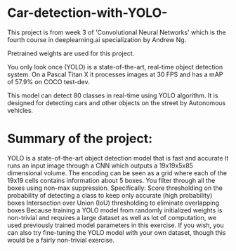 # Car-detection-with-YOLO-

This project is from week 3 of 'Convolutional Neural Networks' which is the fourth course in deeplearning.ai specialization by
Andrew Ng.

Pretrained weights are used for this project.

You only look once (YOLO) is a state-of-the-art, real-time object detection system. On a Pascal Titan X it processes images at 30 FPS and has a mAP of 57.9% on COCO test-dev.

This model can detect 80 classes in real-time using YOLO algorithm. It is designed for detecting cars and other objects on the street by Autonomous vehicles. 

# Summary of the project:

YOLO is a state-of-the-art object detection model that is fast and accurate
It runs an input image through a CNN which outputs a 19x19x5x85 dimensional volume.
The encoding can be seen as a grid where each of the 19x19 cells contains information about 5 boxes.
You filter through all the boxes using non-max suppression. Specifically:
Score thresholding on the probability of detecting a class to keep only accurate (high probability) boxes
Intersection over Union (IoU) thresholding to eliminate overlapping boxes
Because training a YOLO model from randomly initialized weights is non-trivial and requires a large dataset as well as lot of computation, we used previously trained model parameters in this exercise. If you wish, you can also try fine-tuning the YOLO model with your own dataset, though this would be a fairly non-trivial exercise.
